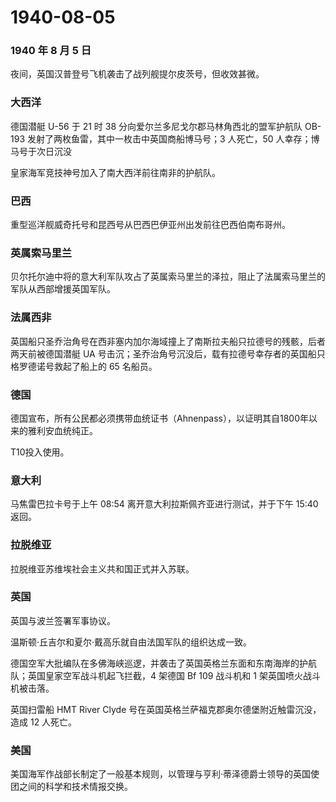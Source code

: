 # 1940-08-05

### 1940 年 8 月 5 日

夜间，英国汉普登号飞机袭击了战列舰提尔皮茨号，但收效甚微。

### 大西洋

德国潜艇 U-56 于 21 时 38 分向爱尔兰多尼戈尔郡马林角西北的盟军护航队
OB-193 发射了两枚鱼雷，其中一枚击中英国商船博马号；3 人死亡，50
人幸存；博马号于次日沉没

皇家海军竞技神号加入了南大西洋前往南非的护航队。

### 巴西

重型巡洋舰威奇托号和昆西号从巴西巴伊亚州出发前往巴西伯南布哥州。

### 英属索马里兰

贝尔托尔迪中将的意大利军队攻占了英属索马里兰的泽拉，阻止了法属索马里兰的军队从西部增援英国军队。

### 法属西非

英国船只圣乔治角号在西非塞内加尔海域撞上了南斯拉夫船只拉德号的残骸，后者两天前被德国潜艇
UA
号击沉；圣乔治角号沉没后，载有拉德号幸存者的英国船只格罗德诺号救起了船上的
65 名船员。

### 德国

德国宣布，所有公民都必须携带血统证书（Ahnenpass），以证明其自1800年以来的雅利安血统纯正。

T10投入使用。

### 意大利

马焦雷巴拉卡号于上午 08:54 离开意大利拉斯佩齐亚进行测试，并于下午 15:40
返回。

### 拉脱维亚

拉脱维亚苏维埃社会主义共和国正式并入苏联。

### 英国

英国与波兰签署军事协议。

温斯顿·丘吉尔和夏尔·戴高乐就自由法国军队的组织达成一致。

德国空军大批编队在多佛海峡巡逻，并袭击了英国英格兰东面和东南海岸的护航队；英国皇家空军战斗机起飞拦截，4
架德国 Bf 109 战斗机和 1 架英国喷火战斗机被击落。

英国扫雷船 HMT River Clyde
号在英国英格兰萨福克郡奥尔德堡附近触雷沉没，造成 12 人死亡。

### 美国

美国海军作战部长制定了一般基本规则，以管理与亨利·蒂泽德爵士领导的英国使团之间的科学和技术情报交换。